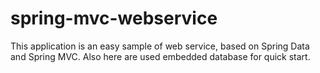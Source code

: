# spring-mvc-webservice
This application is an easy sample of web service, based on Spring Data and Spring MVC.
Also here are used embedded database for quick start.